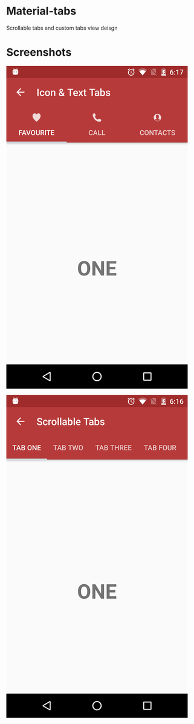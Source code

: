 # Material-tabs
Scrollable tabs and custom tabs view deisgn

Screenshots
===========

![ScreenShot](https://github.com/trbala0205/Material-tabs/blob/master/screenshots/customTabs.png?raw=true)

![ScreenShot](https://github.com/trbala0205/Material-tabs/blob/master/screenshots/scrollableTabs.png?raw=true)

